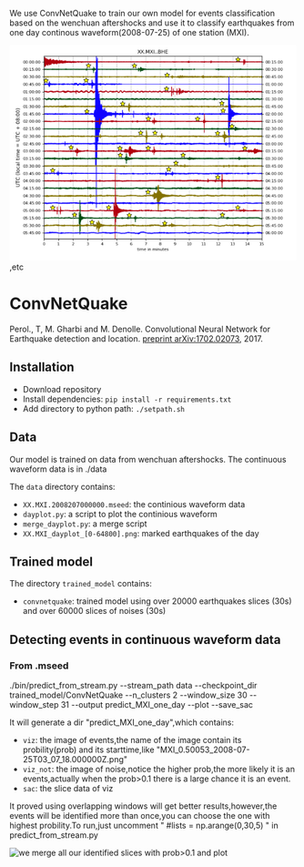 We use ConvNetQuake to train our own model for events classification based on the wenchuan aftershocks and use it to classify earthquakes from one day continous waveform(2008-07-25) of one station (MXI).

![The data of MXI,2008-07-25,and marked events](./XX.MXI_dayplot_0.png),etc

ConvNetQuake
=============

Perol., T, M. Gharbi and M. Denolle. Convolutional Neural Network for Earthquake detection and location. [preprint arXiv:1702.02073](https://arxiv.org/abs/1702.02073), 2017.

## Installation
* Download repository
* Install dependencies: `pip install -r requirements.txt`
* Add directory to python path: `./setpath.sh`

## Data

Our model is trained on data from wenchuan aftershocks. 
The continuous waveform data is in ./data

The `data` directory contains:
* `XX.MXI.2008207000000.mseed`: the continious waveform data 
* `dayplot.py`: a script to plot the continious waveform
* `merge_dayplot.py`: a merge script
* `XX.MXI_dayplot_[0-64800].png`: marked earthquakes of the day 

## Trained model

The directory `trained_model` contains:
* `convnetquake`: trained model using over 20000 earthquakes slices (30s) and over 60000 slices of noises (30s)


## Detecting events in continuous waveform data

### From .mseed

./bin/predict_from_stream.py --stream_path data --checkpoint_dir trained_model/ConvNetQuake  --n_clusters 2 --window_size 30 --window_step 31 --output predict_MXI_one_day --plot --save_sac


It will generate a dir "predict_MXI_one_day",which contains:
 
* `viz`: the image of events,the name of the image contain its probility(prob) and its starttime,like "MXI_0.50053_2008-07-25T03_07_18.000000Z.png"
* `viz_not`: the image of noise,notice the  higher prob,the more likely it is an events,actually when the prob>0.1 there is a large chance it is an event. 
* `sac`: the slice data of viz

It proved using overlapping windows will get better results,however,the events will be identified more than once,you can choose the one with highest probility.To run,just uncomment "
#lists = np.arange(0,30,5)
" in predict_from_stream.py

![we merge all our identified slices with prob>0.1 and plot](./XX.MXI_dayplot.png)
